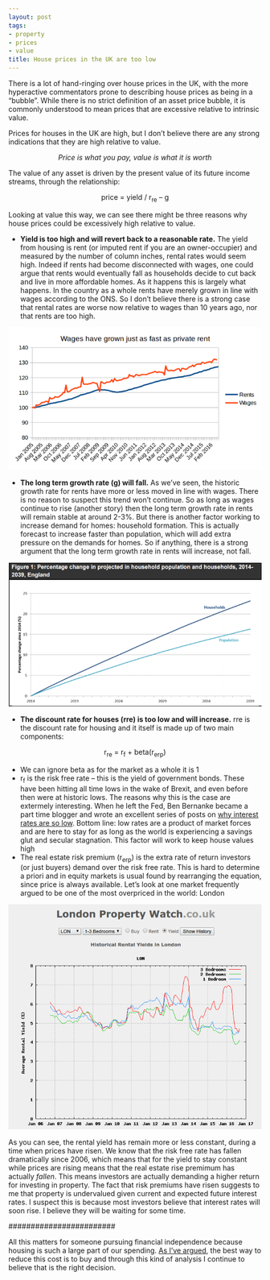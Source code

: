 ```yaml
---
layout: post
tags:
- property
- prices
- value
title: House prices in the UK are too low
---
```

There is a lot of hand-ringing over house prices in the UK, with the more hyperactive commentators prone to describing house prices as being in a “bubble”.  While there is no strict definition of an asset price bubble, it is commonly understood to mean prices that are excessive relative to intrinsic value.

Prices for houses in the UK are high, but I don’t believe there are any strong indications that they are high relative to value.


<p align="center">
  <i>Price is what you pay, value is what it is worth</i>
</p>


The value of any asset is driven by the present value of its future income streams, through the relationship:

<p align="center">
  price = yield / r<sub>re</sub> – g
</p>

Looking at value this way, we can see there might be three reasons why house prices could be excessively high relative to value.

* **Yield is too high and will revert back to a reasonable rate.**  The yield from housing is rent (or imputed rent if you are an owner-occupier) and measured by the number of column inches, rental rates would seem high.  Indeed if rents had become disconnected with wages, one could argue that rents would eventually fall as households decide to cut back and live in more affordable homes.  As it happens this is largely what happens.  In the country as a whole rents have merely grown in line with wages according to the ONS.  So I don’t believe there is a strong case that rental rates are worse now relative to wages than 10 years ago, nor that rents are too high.

![Wages versus rents](/images/wages_rents.png)

* **The long term growth rate (g) will fall.**  As we’ve seen, the historic growth rate for rents have more or less moved in line with wages.  There is no reason to suspect this trend won’t continue.  So as long as wages continue to rise (another story) then the long term growth rate in rents will remain stable at around 2-3%.  But there is another factor working to increase demand for homes: household formation.  This is actually forecast to increase faster than population, which will add extra pressure on the demands for homes.  So if anything, there is a strong argument that the long term growth rate in rents will increase, not fall.

![Long term growth in household formation](/images/household_formation_forecast.png)

* **The discount rate for houses (rre) is too low and will increase.**  rre is the discount rate for housing and it itself is made up of two main components:

<p align="center">
  r<sub>re</sub> = r<sub>f</sub> + beta(r<sub>erp</sub>)
</p>

* We can ignore beta as for the market as a whole it is 1
* r<sub>f</sub> is the risk free rate – this is the yield of government bonds.  These have been hitting all time lows in the wake of Brexit, and even before then were at historic lows.  The reasons why this is the case are extermely interesting.  When he left the Fed, Ben Bernanke became a part time blogger and wrote an excellent series of posts on [why interest rates are so low](https://www.brookings.edu/blog/ben-bernanke/2015/03/30/why-are-interest-rates-so-low/).  Bottom line: low rates are a product of market forces and are here to stay for as long as the world is experiencing a savings glut and secular stagnation.  This factor will work to keep house values high
* The real estate risk premium (r<sub>erp</sub>) is the extra rate of return investors (or just buyers) demand over the risk free rate.  This is hard to determine a priori and in equity markets is usual found by rearranging the equation, since price is always available.  Let’s look at one market frequently argued to be one of the most overpriced in the world: London

![London rental yields](/images/property_yield.png)

As you can see, the rental yield has remain more or less constant, during a time when prices have risen.  We know that the risk free rate has fallen dramatically since 2006, which means that for the yield to stay constant while prices are rising means that the real estate rise premimum has actually _fallen_.  This means investors are actually demanding a higher return for investing in property.  The fact that risk premiums have risen suggests to me that property is undervalued given current and expected future interest rates.  I suspect this is because most investors believe that interest rates will soon rise.  I believe they will be waiting for some time.

########################

All this matters for someone pursuing financial independence because housing is such a large part of our spending.  [As I’ve argued](http://www.aspiringfranklin.com/buy-or-rent/), the best way to reduce this cost is to buy and through this kind of analysis I continue to believe that is the right decision.
